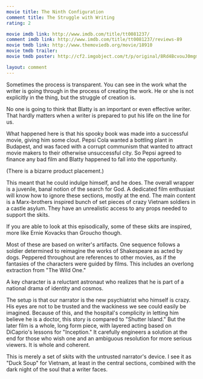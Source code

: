 ```yaml
---
movie title: The Ninth Configuration
comment title: The Struggle with Writing
rating: 2

movie imdb link: http://www.imdb.com/title/tt0081237/
comment imdb link: http://www.imdb.com/title/tt0081237/reviews-89
movie tmdb link: http://www.themoviedb.org/movie/18910
movie tmdb trailer: 
movie tmdb poster: http://cf2.imgobject.com/t/p/original/8Rd4BcvouJ0mgmYIwKYHehO0aHU.jpg

layout: comment
---
```


Sometimes the process is transparent. You can see in the work what the writer is going through in the process of creating the work. He or she is not explicitly in the thing, but the struggle of creation is.

No one is going to think that Blatty is an important or even effective writer. That hardly matters when a writer is prepared to put his life on the line for us.

What happened here is that his spooky book was made into a successful movie, giving him some clout. Pepsi Cola wanted a bottling plant in Budapest, and was faced with a corrupt communism that wanted to attract movie makers to their otherwise unsuccessful city. So Pepsi agreed to finance any bad film and Blatty happened to fall into the opportunity.

(There is a bizarre product placement.)

This meant that he could indulge himself, and he does. The overall wrapper is a juvenile, banal notion of the search for God. A dedicated film enthusiast will know how to ignore these sections, mostly at the end. The main content is a Marx-brothers inspired bunch of set pieces of crazy Vietnam soldiers in a castle asylum. They have an unrealistic access to any props needed to support the skits. 

If you are able to look at this episodically, some of these skits are inspired, more like Ernie Kovacks than Groucho though. 

Most of these are based on writer's artifacts. One sequence follows a soldier determined to reimagine the works of Shakespeare as acted by dogs. Peppered throughout are references to other movies, as if the fantasies of the characters were guided by films. This includes an overlong extraction from "The Wild One."

A key character is a reluctant astronaut who realizes that he is part of a national drama of identity and cosmos.

The setup is that our narrator is the new psychiatrist who himself is crazy. His eyes are not to be trusted and the wackiness we see could easily be imagined. Because of this, and the hospital's complicity in letting him believe he is a doctor, this story is compared to "Shutter Island." But the later film is a whole, long form piece, with layered acting based on DiCaprio's lessons for "Inception." It carefully engineers a solution at the end for those who wish one and an ambiguous resolution for more serious viewers. It is whole and coherent.

This is merely a set of skits with the untrusted narrator's device. I see it as "Duck Soup" for Vietnam, at least in the central sections, combined with the dark night of the soul that a writer faces.